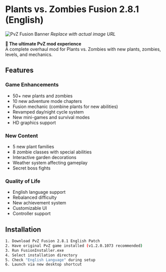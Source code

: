 # Plants vs. Zombies Fusion 2.8.1 (English)

![PvZ Fusion Banner](https://example.com/pvz-fusion-banner.jpg) *Replace with actual image URL*

**🌻 The ultimate PvZ mod experience**  
A complete overhaul mod for Plants vs. Zombies with new plants, zombies, levels, and mechanics.

## Features

### Game Enhancements
- 50+ new plants and zombies
- 10 new adventure mode chapters
- Fusion mechanic (combine plants for new abilities)
- Revamped day/night cycle system
- New mini-games and survival modes
- HD graphics support

### New Content
- 5 new plant families
- 8 zombie classes with special abilities
- Interactive garden decorations
- Weather system affecting gameplay
- Secret boss fights

### Quality of Life
- English language support
- Rebalanced difficulty
- New achievement system
- Customizable UI
- Controller support

## Installation

```bash
1. Download PvZ Fusion 2.8.1 English Patch
2. Have original PvZ game installed (v1.2.0.1073 recommended)
3. Run FusionInstaller.exe
4. Select installation directory
5. Check "English Language" during setup
6. Launch via new desktop shortcut
